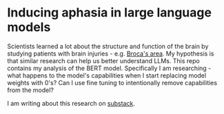 # Inducing aphasia in large language models

Scientists learned a lot about the structure and function of the brain by studying patients with brain injuries - e.g. [Broca's area](https://en.wikipedia.org/wiki/Broca%27s_area). My hypothesis is that similar research can help us better understand LLMs. This repo contains my analysis of the BERT model. Specifically I am researching - what happens to the model's capabilities when I start replacing model weights with 0's? Can I use fine tuning to intentionally remove capabilities from the model?

I am writing about this research on [substack](https://indiequant.substack.com/p/building-b0rt).
